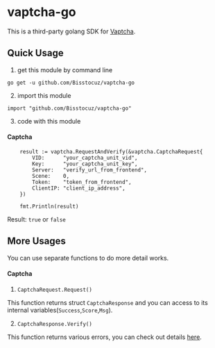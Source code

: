 # vaptcha-go
 This is a third-party golang SDK for [Vaptcha](https://www.vaptcha.com/document/install.html).

## Quick Usage

1. get this module by command line

`go get -u github.com/Bisstocuz/vaptcha-go`

2. import this module

`import "github.com/Bisstocuz/vaptcha-go"`

3. code with this module

#### Captcha

```
	result := vaptcha.RequestAndVerify(&vaptcha.CaptchaRequest{
		VID:      "your_captcha_unit_vid",
		Key:      "your_captcha_unit_key",
		Server:   "verify_url_from_frontend",
		Scene:    0,
		Token:    "token_from_frontend",
		ClientIP: "client_ip_address",
	})

	fmt.Println(result)
```

Result: `true` or `false`

## More Usages
You can use separate functions to do more detail works.

#### Captcha
1. `CaptchaRequest.Request()`

This function returns struct `CaptchaResponse` and you can access to its internal variables(`Success`,`Score`,`Msg`).

2. `CaptchaResponse.Verify()`

This function returns various errors, you can check out details [here](https://pkg.go.dev/github.com/Bisstocuz/vaptcha-go#pkg-variables).


